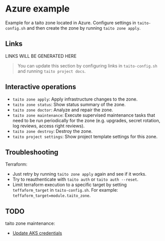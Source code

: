 # Azure example

Example for a taito zone located in Azure. Configure settings in `taito-config.sh` and then create the zone by running `taito zone apply`.

## Links

[//]: # (GENERATED LINKS START)

LINKS WILL BE GENERATED HERE

[//]: # (GENERATED LINKS END)

> You can update this section by configuring links in `taito-config.sh` and running `taito project docs`.

## Interactive operations

* `taito zone apply`: Apply infrastructure changes to the zone.
* `taito zone status`: Show status summary of the zone.
* `taito zone doctor`: Analyze and repair the zone.
* `taito zone maintenance`: Execute supervised maintenance tasks that need to be run periodically for the zone (e.g. upgrades, secret rotation, log reviews, access right reviews).
* `taito zone destroy`: Destroy the zone.
* `taito project settings`: Show project template settings for this zone.

## Troubleshooting

Terraform:

* Just retry by running `taito zone apply` again and see if it works.
* Try to reauthenticate with `taito auth` or `taito auth --reset`.
* Limit terraform execution to a specific target by setting `teffaform_target` in `taito-config.sh`. For example: `teffaform_target=module.taito_zone`.

## TODO

taito zone maintenance:

- [Update AKS credentials](https://docs.microsoft.com/bs-latn-ba/azure/aks/update-credentials)
